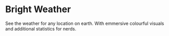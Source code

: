 # Bright Weather

See the weather for any location on earth. With emmersive colourful visuals and additional statistics for nerds.
